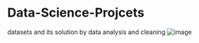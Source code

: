# Data-Science-Projcets
datasets and its solution by data analysis and cleaning
![image](https://user-images.githubusercontent.com/55590434/130984668-723b5d22-6be4-405e-b8d2-77372d4d04b8.png)

